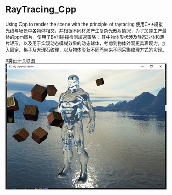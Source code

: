 # RayTracing_Cpp
Using Cpp to render the scene with the principle of raytacing
使用C++模拟光线与场景中各物体相交，并根据不同材质产生复杂光散射情况，为了加速生产最终的ppm图片，使用了BVH碰撞检测加速策略；
其中物体形状涉及静态球体和薄片矩形，以及用于实现动态模糊效果的动态球体，考虑到物体外观更具表现力，加入固定、格子及大理石纹理，以及物体形状不同而带来不同采集纹理方式的实现。

#类设计关联图
![图片名称](https://github.com/shaoming-CN/Learn-OpenGL/blob/main/Pictures/1616638222(1).jpg) 
